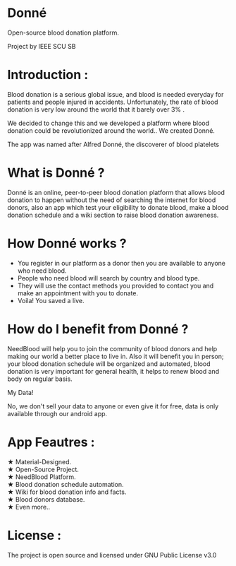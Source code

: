 # Donné

Open-source blood donation platform.

Project by IEEE SCU SB 


# Introduction :

Blood donation is a serious global issue, and blood is needed everyday for patients and people injured in accidents. Unfortunately, the rate of blood donation is very low around the world that it barely over 3% .

We decided to change this and we developed a platform where blood donation could be revolutionized around the world.. 
We created Donné.

The app was named after Alfred Donné, the discoverer of blood platelets 

# What is Donné ?

Donné is an online, peer-to-peer blood donation platform that allows blood donation to happen without the need of searching the internet for blood donors, also an app which test your eligibility to donate blood, make a blood donation schedule and a wiki section to raise blood donation awareness.


# How Donné works ?

- You register in our platform as a donor then you are available to anyone who need blood.
- People who need blood will search by country and blood type.
- They will use the contact methods you provided to contact you and make an appointment with you to donate.
- Voila! You saved a live.


# How do I benefit from Donné ?

NeedBlood will help you to join the community of blood donors and help making our world a better place to live in. Also it will benefit you in person; your blood donation schedule will be organized and automated, blood donation is very important for general health, it helps to renew blood and body on regular basis.

My Data!

No, we don't sell your data to anyone or even give it for free, data is only available through our android app.


# App Feautres :

★ Material-Designed.   
★ Open-Source Project.  
★ NeedBlood Platform.   
★ Blood donation schedule automation.   
★ Wiki for blood donation info and facts.   
★ Blood donors database.   
★ Even more..   


# License :

The project is open source and licensed under GNU Public License v3.0
 
